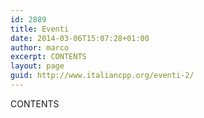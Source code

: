 ```yaml
---
id: 2889
title: Eventi
date: 2014-03-06T15:07:28+01:00
author: marco
excerpt: CONTENTS
layout: page
guid: http://www.italiancpp.org/eventi-2/
---
```

CONTENTS